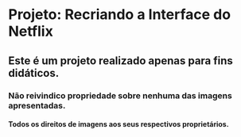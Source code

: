  # Projeto: Recriando a Interface do Netflix
 
 ## Este é um projeto realizado apenas para fins didáticos.
 ### Não reivindico propriedade sobre nenhuma das imagens apresentadas.
 #### Todos os direitos de imagens aos seus respectivos proprietários.